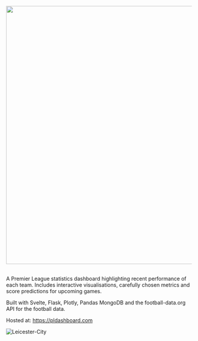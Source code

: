 <p align="center">
  <img src="https://user-images.githubusercontent.com/41476809/182864805-8d4a0770-260b-4d67-b303-7167df702c41.png" width="700" />
</p>

<br>
A Premier League statistics dashboard highlighting recent performance of each team. Includes interactive visualisations, carefully chosen metrics and score predictions for upcoming games.

Built with Svelte, Flask, Plotly, Pandas MongoDB and the football-data.org API for the football data. 

Hosted at: https://pldashboard.com

![Leicester-City](https://user-images.githubusercontent.com/41476809/167265224-6d525bbb-ccad-4cf6-bad1-b508c0278ba6.png)
